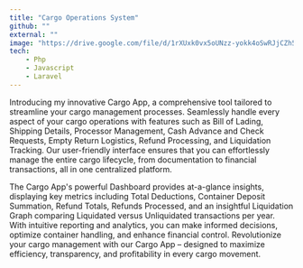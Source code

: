 ```yaml
---
title: "Cargo Operations System"
github: ""
external: ""
image: "https://drive.google.com/file/d/1rXUxk0vx5oUNzz-yokk4oSwRJjCZh5CL/view?usp=sharing"
tech:
    - Php
    - Javascript
    - Laravel
---
```


Introducing my innovative Cargo App, a comprehensive tool tailored to streamline your cargo management processes. Seamlessly handle every aspect of your cargo operations with features such as Bill of Lading, Shipping Details, Processor Management, Cash Advance and Check Requests, Empty Return Logistics, Refund Processing, and Liquidation Tracking. Our user-friendly interface ensures that you can effortlessly manage the entire cargo lifecycle, from documentation to financial transactions, all in one centralized platform.

The Cargo App's powerful Dashboard provides at-a-glance insights, displaying key metrics including Total Deductions, Container Deposit Summation, Refund Totals, Refunds Processed, and an insightful Liquidation Graph comparing Liquidated versus Unliquidated transactions per year. With intuitive reporting and analytics, you can make informed decisions, optimize container handling, and enhance financial control. Revolutionize your cargo management with our Cargo App – designed to maximize efficiency, transparency, and profitability in every cargo movement.